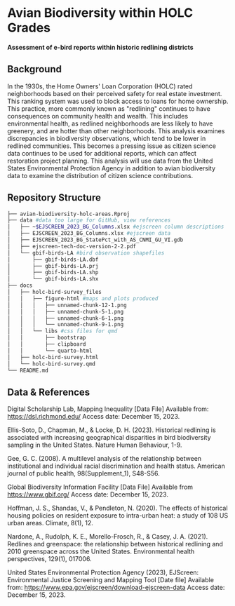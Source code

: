 # Avian Biodiversity within HOLC Grades 
__Assessment of e-bird reports within historic redlining districts__

## Background
In the 1930s, the Home Owners' Loan Corporation (HOLC) rated neighborhoods based on their perceived safety for real estate investment. This ranking system was used to block access to loans for home ownership. This practice, more commonly known as "redlining" continues to have consequences on community health and wealth. This includes environmental health, as redlined neighborhoods are less likely to have greenery, and are hotter than other neighborhoods. This analysis examines discrepancies in biodiversity observations, which tend to be lower in redlined communities. This becomes a pressing issue as citizen science data continues to be used for additional reports, which can affect restoration project planning. This analysis will use data from the United States Environmental Protection Agency in addition to avian biodiversity data to examine the distribution of citizen science contributions.

## Repository Structure
```bash
├── avian-biodiversity-holc-areas.Rproj 
├── data #data too large for GitHub, view references
│   ├── ~$EJSCREEN_2023_BG_Columns.xlsx #ejscreen column descriptions
│   ├── EJSCREEN_2023_BG_Columns.xlsx #ejscreen data
│   ├── EJSCREEN_2023_BG_StatePct_with_AS_CNMI_GU_VI.gdb
│   ├── ejscreen-tech-doc-version-2-2.pdf
│   └── gbif-birds-LA #bird observation shapefiles
│       ├── gbif-birds-LA.dbf
│       ├── gbif-birds-LA.prj
│       ├── gbif-birds-LA.shp
│       └── gbif-birds-LA.shx
├── docs
│   ├── holc-bird-survey_files
│   │   ├── figure-html #maps and plots produced
│   │   │   ├── unnamed-chunk-12-1.png
│   │   │   ├── unnamed-chunk-5-1.png
│   │   │   ├── unnamed-chunk-6-1.png
│   │   │   └── unnamed-chunk-9-1.png
│   │   └── libs #css files for qmd
│   │       ├── bootstrap
│   │       ├── clipboard
│   │       └── quarto-html
│   ├── holc-bird-survey.html
│   └── holc-bird-survey.qmd
└── README.md
```

## Data & References
Digital Scholarship Lab, Mapping Inequality [Data File] Available from: <https://dsl.richmond.edu/> Access date: December 15, 2023.

Ellis-Soto, D., Chapman, M., & Locke, D. H. (2023). Historical redlining is associated with increasing geographical disparities in bird biodiversity sampling in the United States. Nature Human Behaviour, 1-9.

Gee, G. C. (2008). A multilevel analysis of the relationship between institutional and individual racial discrimination and health status. American journal of public health, 98(Supplement_1), S48-S56.

Global Biodiversity Information Facility [Data File] Available from <https://www.gbif.org/> Access date: December 15, 2023.

Hoffman, J. S., Shandas, V., & Pendleton, N. (2020). The effects of historical housing policies on resident exposure to intra-urban heat: a study of 108 US urban areas. Climate, 8(1), 12.

Nardone, A., Rudolph, K. E., Morello-Frosch, R., & Casey, J. A. (2021). Redlines and greenspace: the relationship between historical redlining and 2010 greenspace across the United States. Environmental health perspectives, 129(1), 017006.

United States Environmental Protection Agency (2023), EJScreen: Environmental Justice Screening and Mapping Tool [Date file] Available from: <https://www.epa.gov/ejscreen/download-ejscreen-data> Access date: December 15, 2023.




